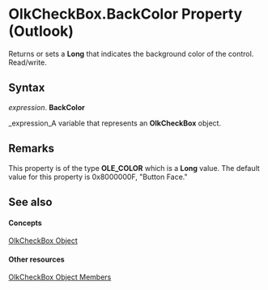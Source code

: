 
# OlkCheckBox.BackColor Property (Outlook)

Returns or sets a  **Long** that indicates the background color of the control. Read/write.


## Syntax

 _expression_. **BackColor**

 _expression_A variable that represents an  **OlkCheckBox** object.


## Remarks

This property is of the type  **OLE_COLOR** which is a **Long** value. The default value for this property is 0x8000000F, "Button Face."


## See also


#### Concepts


 [OlkCheckBox Object](79460205-a604-7011-a9b3-14e651807f09.md)
#### Other resources


 [OlkCheckBox Object Members](acf62b06-215d-6b2b-57b0-ccbfd0c92aed.md)
